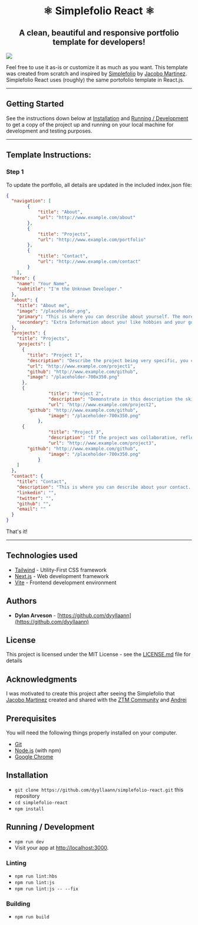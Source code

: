 <h1 align="center">
  ⚛ Simplefolio React ⚛
</h1>

<h2 align="center">
  A clean, beautiful and responsive portfolio template for developers!
</h2>

<img src="./public/simplefolio-react-preview.webm" />

Feel free to use it as-is or customize it as much as you want. This template was created from scratch and inspired by [Simplefolio](https://github.com/cobidev/simplefolio) by [Jacobo Martinez](https://github.com/cobidev). 
Simplefolio React uses (roughly) the same portofolio template in React.js.

---

## Getting Started

See the instructions down below at [Installation](#installation) 
and [Running / Development](#running-/-development) to get a copy of the 
project up and running on your local machine for development and 
testing purposes.

---

## Template Instructions:

### Step 1

To update the portfolio, all details are updated in the included index.json file:  

```json
{
  "navigation": [
		{
			"title": "About",
			"url": "http://www.example.com/about"
		},
		{
			"title": "Projects",
			"url": "http://www.example.com/portfolio"
		},
		{
			"title": "Contact",
			"url": "http://www.example.com/contact"
		}
	],
  "hero": {
    "name": "Your Name",
    "subtitle": "I'm the Unknown Developer."
  },
  "about": {
    "title": "About me",
    "image": "/placeholder.png",
    "primary": "This is where you can describe about yourself. The more you describe about yourself, the more chances you have!",
    "secondary": "Extra Information about you! like hobbies and your goals."
  },
  "projects": {
    "title": "Projects",
    "projects": [
      {
        "title": "Project 1",
        "description": "Describe the project being very specific, you can use the Twitter standard: no more than 280 characters: complement the information: the skills learned or reinforced in its realization and how you faced it, prove to be proactive in the search for solutions.",
        "url": "http://www.example.com/project1",
        "github": "http://www.example.com/github",
        "image": "/placeholder-700x350.png"
      },
      {
				"title": "Project 2",
				"description": "Demonstrate in this description the skills of a programmer: such as having commitment, having perseverance and accepting alternative solutions. Remember that being a portfolio you are not selling the project, you are selling yourself, it reflects the resources used: Frameworks, libraries, platforms, etc.",
				"url": "http://www.example.com/project2",
        "github": "http://www.example.com/github",
				"image": "/placeholder-700x350.png"
			},
      {
				"title": "Project 3",
				"description": "If the project was collaborative, reflect it in this description, that will demonstrate communication and/or leadership skills. Additionally, if you made use of the mastery of a second language, it will reflect on you professionalism.",
				"url": "http://www.example.com/project3",
        "github": "http://www.example.com/github",
				"image": "/placeholder-700x350.png"
			}
    ]
  },
  "contact": {
    "title": "Contact",
    "description": "This is where you can describe about your contact. The more you describe about your contact, the more chances you have!",
    "linkedin": "",
    "twitter": "",
    "github": "",
    "email": ""
  }
}
```

That's it!

---

## Technologies used

- [Tailwind](https://tailwindcss.com/) - Utility-First CSS framework
- [Next.js](https://nextjs.org/) - Web development framework
- [Vite](https://vitejs.dev) - Frontend development environment

## Authors

- **Dylan Arveson** - [https://github.com/dyyllaann](https://github.com/dyyllaann)

## License

This project is licensed under the MIT License - see the [LICENSE.md](LICENSE.md) file for details

## Acknowledgments

I was motivated to create this project after seeing the Simplefolio that [Jacobo Martinez](https://github.com/cobimr) created and shared with the [ZTM Community](https://github.com/zero-to-mastery) and [Andrei](https://github.com/aneagoie)

## Prerequisites

You will need the following things properly installed on your computer.

* [Git](https://git-scm.com/)
* [Node.js](https://nodejs.org/) (with npm)
* [Google Chrome](https://google.com/chrome/)

## Installation

* `git clone https://github.com/dyyllaann/simplefolio-react.git` this repository
* `cd simplefolio-react`
* `npm install`

## Running / Development

* `npm run dev`
* Visit your app at [http://localhost:3000](http://localhost:3000).

### Linting

* `npm run lint:hbs`
* `npm run lint:js`
* `npm run lint:js -- --fix`

### Building

*  `npm run build`